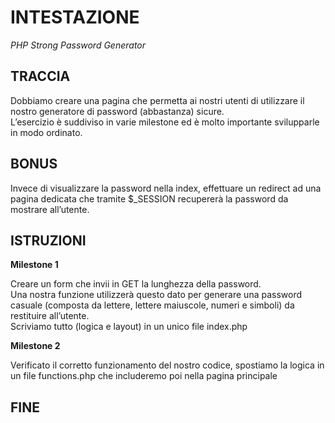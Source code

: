 # INTESTAZIONE

_PHP Strong Password Generator_

## TRACCIA

Dobbiamo creare una pagina che permetta ai nostri utenti di utilizzare il nostro generatore di password (abbastanza) sicure.  
L’esercizio è suddiviso in varie milestone ed è molto importante svilupparle in modo ordinato.

## BONUS

Invece di visualizzare la password nella index, effettuare un redirect ad una pagina dedicata che tramite $\_SESSION recupererà la password da mostrare all’utente.

## ISTRUZIONI

**Milestone 1**

Creare un form che invii in GET la lunghezza della password.  
Una nostra funzione utilizzerà questo dato per generare una password casuale (composta da lettere, lettere maiuscole, numeri e simboli) da restituire all’utente.  
Scriviamo tutto (logica e layout) in un unico file index.php

**Milestone 2**

Verificato il corretto funzionamento del nostro codice, spostiamo la logica in un file functions.php che includeremo poi nella pagina principale

## FINE
